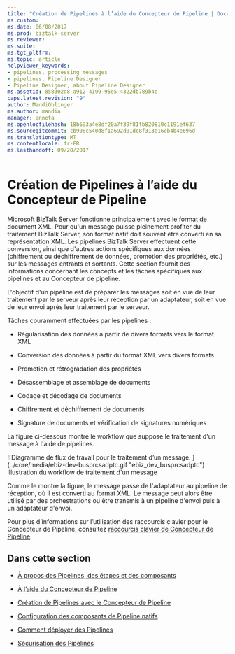 ```yaml
---
title: "Création de Pipelines à l’aide du Concepteur de Pipeline | Documents Microsoft"
ms.custom: 
ms.date: 06/08/2017
ms.prod: biztalk-server
ms.reviewer: 
ms.suite: 
ms.tgt_pltfrm: 
ms.topic: article
helpviewer_keywords:
- pipelines, processing messages
- pipelines, Pipeline Designer
- Pipeline Designer, about Pipeline Designer
ms.assetid: 858302d8-a912-4199-95e5-4322db789b4e
caps.latest.revision: "9"
author: MandiOhlinger
ms.author: mandia
manager: anneta
ms.openlocfilehash: 18b693a4e8df20a7f39f81fb820810c1191ef637
ms.sourcegitcommit: cb908c540d8f1a692d01dc8f313e16cb4b4e696d
ms.translationtype: MT
ms.contentlocale: fr-FR
ms.lasthandoff: 09/20/2017
---
```

# <a name="creating-pipelines-using-pipeline-designer"></a>Création de Pipelines à l’aide du Concepteur de Pipeline
Microsoft BizTalk Server fonctionne principalement avec le format de document XML. Pour qu'un message puisse pleinement profiter du traitement BizTalk Server, son format natif doit souvent être converti en sa représentation XML. Les pipelines BizTalk Server effectuent cette conversion, ainsi que d'autres actions spécifiques aux données (chiffrement ou déchiffrement de données, promotion des propriétés, etc.) sur les messages entrants et sortants. Cette section fournit des informations concernant les concepts et les tâches spécifiques aux pipelines et au Concepteur de pipeline.  
  
 L'objectif d'un pipeline est de préparer les messages soit en vue de leur traitement par le serveur après leur réception par un adaptateur, soit en vue de leur envoi après leur traitement par le serveur.  
  
 Tâches couramment effectuées par les pipelines :  
  
-   Régularisation des données à partir de divers formats vers le format XML  
  
-   Conversion des données à partir du format XML vers divers formats  
  
-   Promotion et rétrogradation des propriétés  
  
-   Désassemblage et assemblage de documents  
  
-   Codage et décodage de documents  
  
-   Chiffrement et déchiffrement de documents  
  
-   Signature de documents et vérification de signatures numériques  
  
 La figure ci-dessous montre le workflow que suppose le traitement d'un message à l'aide de pipelines.  
  
 ![Diagramme de flux de travail pour le traitement d’un message. ] (../core/media/ebiz-dev-busprcsadptc.gif "ebiz_dev_busprcsadptc")  
Illustration du workflow de traitement d'un message  
  
 Comme le montre la figure, le message passe de l'adaptateur au pipeline de réception, où il est converti au format XML. Le message peut alors être utilisé par des orchestrations ou être transmis à un pipeline d'envoi puis à un adaptateur d'envoi.  
  
 Pour plus d’informations sur l’utilisation des raccourcis clavier pour le Concepteur de Pipeline, consultez [raccourcis clavier de Concepteur de Pipeline](../core/pipeline-designer-keyboard-shortcuts.md).  
  
## <a name="in-this-section"></a>Dans cette section  
  
-   [À propos des Pipelines, des étapes et des composants](../core/about-pipelines-stages-and-components.md)  
  
-   [À l’aide du Concepteur de Pipeline](../core/using-pipeline-designer.md)  
  
-   [Création de Pipelines avec le Concepteur de Pipeline](../core/creating-pipelines-with-pipeline-designer.md)  
  
-   [Configuration des composants de Pipeline natifs](../core/configuring-native-pipeline-components.md)  
  
-   [Comment déployer des Pipelines](../core/how-to-deploy-pipelines.md)  
  
-   [Sécurisation des Pipelines](../core/how-to-secure-pipelines.md)